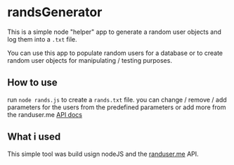 # randsGenerator

This is a simple node "helper" app to generate a random user objects and log them into a `.txt` file.

You can use this app to populate random users for a database or to create random user objects for manipulating / testing purposes.

## How to use
run `node rands.js` to create a `rands.txt` file.
you can change / remove / add parameters for the users from the predefined parameters or add more from the randuser.me [API docs](https://randomuser.me/documentation)

## What i used
This simple tool was build usign nodeJS and the [randuser.me](https://randomuser.me/) API.
